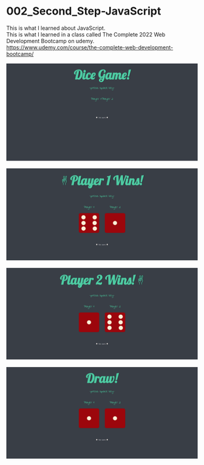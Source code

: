 # 002_Second_Step-JavaScript
This is what I learned about JavaScript.  
This is what I learned in a class called The Complete 2022 Web Development Bootcamp on udemy.  
https://www.udemy.com/course/the-complete-web-development-bootcamp/  
</br>
<img src="images/index.png">  
</br>
<img src="images/player1-win.png">  
</br>
<img src="images/player2-win.png">  
</br>
<img src="images/draw.png">  
